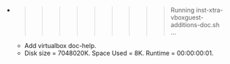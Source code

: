 * >>>>>>>>> Running inst-xtra-vboxguest-additions-doc.sh ...
  * Add virtualbox doc-help.
  * Disk size = 7048020K. Space Used = 8K. Runtime = 00:00:00:01.
